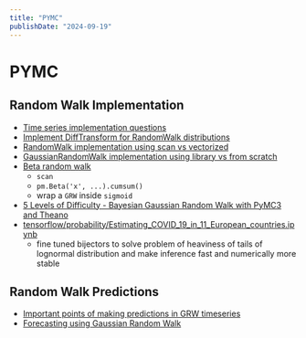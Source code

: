 ```yaml
---
title: "PYMC"
publishDate: "2024-09-19"
---
```


# PYMC

## Random Walk Implementation

- [Time series implementation questions](https://discourse.pymc.io/t/time-series-implementation-questions/10653/1)
- [Implement DiffTransform for RandomWalk distributions](https://github.com/pymc-devs/pymc/issues/6098)
- [RandomWalk implementation using scan vs vectorized](https://gist.github.com/ricardoV94/2167ab7214affef47a86582141205bf5)
- [GaussianRandomWalk implementation using library vs from scratch](https://gist.github.com/AustinRochford/a99a6951e2c4e167b3173cb2afd4e5ea)
- [Beta random walk](https://discourse.pymc.io/t/beta-random-walk/6006)
  - `scan`
  - `pm.Beta('x', ...).cumsum()`
  - wrap a `GRW` inside `sigmoid`
- [5 Levels of Difficulty - Bayesian Gaussian Random Walk with PyMC3 and Theano](https://github.com/luisroque/bayesian_time_series/blob/main/5%20Levels%20of%20Difficulty%20-%20Bayesian%20Gaussian%20Random%20Walk%20with%20PyMC3%20and%20Theano.ipynb)
- [tensorflow/probability/Estimating_COVID_19_in_11_European_countries.ipynb](https://github.com/tensorflow/probability/blob/main/tensorflow_probability/examples/jupyter_notebooks/Estimating_COVID_19_in_11_European_countries.ipynb)
  - fine tuned bijectors to solve problem of heaviness of tails of lognormal distribution and make inference fast and numerically more stable

## Random Walk Predictions

- [Important points of making predictions in GRW timeseries](https://discourse.pymc.io/t/sample-posterior-predicitve-not-catching-shape-of-new-data/10179/10)
- [Forecasting using Gaussian Random Walk](https://discourse.pymc.io/t/forecasting-using-gaussian-random-walk/10565)